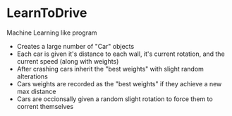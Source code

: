 # LearnToDrive
Machine Learning like program

- Creates a large number of "Car" objects
- Each car is given it's distance to each wall, it's current rotation, and the current speed (along with weights)
- After crashing cars inherit the "best weights" with slight random alterations 
- Cars weights are recorded as the "best weights" if they achieve a new max distance
- Cars are occionsally given a random slight rotation to force them to corrent themselves
